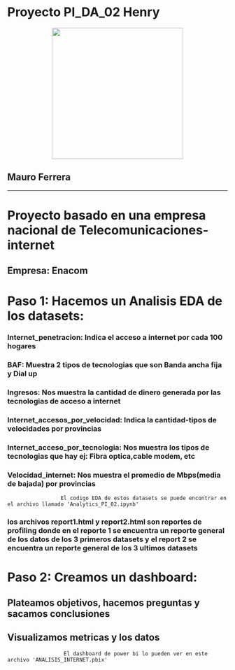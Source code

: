 # Proyecto PI_DA_02 **Henry** 

<p align="center">
<img src="https://tse4.mm.bing.net/th?id=OIP.reSA0MFdOEL-ygYTvIYe8AHaCw&pid=Api&P=0"  height=300>
</p>

 ## **Mauro Ferrera**



<hr>  

# Proyecto basado en una empresa nacional de Telecomunicaciones-internet
 ## Empresa: Enacom 

# Paso 1: Hacemos un Analisis EDA de los datasets:
### **Internet_penetracion:** Indica el acceso a internet por cada 100 hogares
### **BAF:** Muestra 2 tipos de tecnologias que son Banda ancha fija y Dial up
### **Ingresos:** Nos muestra la cantidad de dinero generada por las tecnologias de acceso a internet  
### **Internet_accesos_por_velocidad:** Indica la cantidad-tipos de velocidades por provincias
### **Internet_acceso_por_tecnologia:** Nos muestra los tipos de tecnologias que hay ej: Fibra optica,cable modem, etc
### **Velocidad_internet:** Nos muestra el promedio de Mbps(media de bajada) por provincias

                     El codigo EDA de estos datasets se puede encontrar en el archivo llamado 'Analytics_PI_02.ipynb'
### los archivos **report1.html** y **report2.html** son reportes de profiling donde en el reporte 1 se encuentra un reporte general de los datos de los 3 primeros datasets y el report 2 se encuentra un reporte general de los 3 ultimos datasets

# Paso 2: Creamos un dashboard:
## Plateamos objetivos, hacemos preguntas y sacamos conclusiones
## Visualizamos metricas y los datos 

                      El dashboard de power bi lo pueden ver en este archivo 'ANALISIS_INTERNET.pbix'



